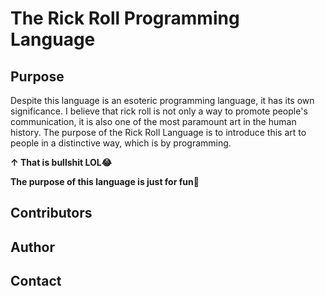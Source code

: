# The Rick Roll Programming Language

## Purpose
Despite this language is an esoteric programming language, it has its own significance. I believe that rick roll is not only a way to promote people's communication, it is also one of the most paramount art in the human history. The purpose of the Rick Roll Language is to introduce this art to people in a distinctive way, which is by programming.

**↑ That is bullshit LOL😂**

**The purpose of this language is just for fun🤣**

## Contributors

## Author

## Contact
